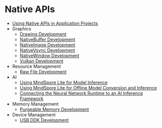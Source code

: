 # Native APIs

- [Using Native APIs in Application Projects](napi-guidelines.md)
- Graphics
  - [Drawing Development](drawing-guidelines.md)
  - [NativeBuffer Development](native-buffer-guidelines.md)
  - [NativeImage Development](native-image-guidelines.md)
  - [NativeVsync Development](native-vsync-guidelines.md)
  - [NativeWindow Development](native-window-guidelines.md)
  - [Vulkan Development](vulkan-guidelines.md)
- Resource Management
  - [Raw File Development](rawfile-guidelines.md)
- AI
  - [Using MindSpore Lite for Model Inference](mindspore-lite-guidelines.md)
  - [Using MindSpore Lite for Offline Model Conversion and Inference](mindspore-lite-offline-model-guidelines.md)
  - [Connecting the Neural Network Runtime to an AI Inference Framework](neural-network-runtime-guidelines.md)
- Memory Management
  - [Purgeable Memory Development](purgeable-memory-guidelines.md)
- Device Management
  - [USB DDK Development](usb-ddk-guidelines.md)

